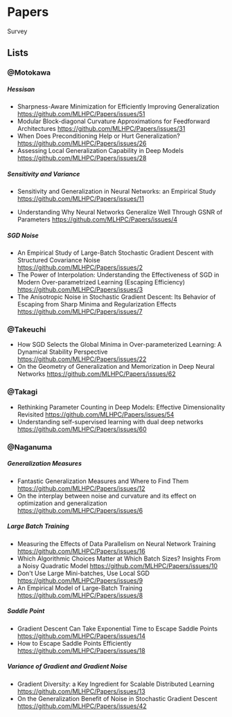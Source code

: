 # Papers
Survey

## Lists

### @Motokawa
##### Hessisan
- Sharpness-Aware Minimization for Efficiently Improving Generalization
https://github.com/MLHPC/Papers/issues/51
- Modular Block-diagonal Curvature Approximations for Feedforward Architectures
https://github.com/MLHPC/Papers/issues/31
- When Does Preconditioning Help or Hurt Generalization?
https://github.com/MLHPC/Papers/issues/26
- Assessing Local Generalization Capability in Deep Models 
https://github.com/MLHPC/Papers/issues/28

##### Sensitivity and Variance
- Sensitivity and Generalization in Neural Networks: an Empirical Study
https://github.com/MLHPC/Papers/issues/11

- Understanding Why Neural Networks Generalize Well Through GSNR of Parameters
https://github.com/MLHPC/Papers/issues/4


##### SGD Noise
- An Empirical Study of Large-Batch Stochastic Gradient Descent with Structured Covariance Noise
https://github.com/MLHPC/Papers/issues/2
- The Power of Interpolation: Understanding the Effectiveness of SGD in Modern Over-parametrized Learning (Escaping Efficiency)
https://github.com/MLHPC/Papers/issues/3
- The Anisotropic Noise in Stochastic Gradient Descent: Its Behavior of Escaping from Sharp Minima and Regularization Effects
https://github.com/MLHPC/Papers/issues/7

### @Takeuchi
- How SGD Selects the Global Minima in Over-parameterized Learning: A Dynamical Stability Perspective
https://github.com/MLHPC/Papers/issues/22
- On the Geometry of Generalization and Memorization in Deep Neural Networks
https://github.com/MLHPC/Papers/issues/62

### @Takagi
- Rethinking Parameter Counting in Deep Models: Effective Dimensionality Revisited
https://github.com/MLHPC/Papers/issues/54
- Understanding self-supervised learning with dual deep networks
https://github.com/MLHPC/Papers/issues/60

### @Naganuma

##### Generalization Measures
- Fantastic Generalization Measures and Where to Find Them
https://github.com/MLHPC/Papers/issues/12
- On the interplay between noise and curvature and its effect on optimization and generalization
https://github.com/MLHPC/Papers/issues/6

##### Large Batch Training
- Measuring the Effects of Data Parallelism on Neural Network Training
https://github.com/MLHPC/Papers/issues/16
- Which Algorithmic Choices Matter at Which Batch Sizes? Insights From a Noisy Quadratic Model
https://github.com/MLHPC/Papers/issues/10
- Don't Use Large Mini-batches, Use Local SGD
https://github.com/MLHPC/Papers/issues/9
- An Empirical Model of Large-Batch Training
https://github.com/MLHPC/Papers/issues/8

##### Saddle Point
- Gradient Descent Can Take Exponential Time to Escape Saddle Points
https://github.com/MLHPC/Papers/issues/14
- How to Escape Saddle Points Efficiently
https://github.com/MLHPC/Papers/issues/18

##### Variance of Gradient and Gradient Noise
- Gradient Diversity: a Key Ingredient for Scalable Distributed Learning
https://github.com/MLHPC/Papers/issues/13
- On the Generalization Benefit of Noise in Stochastic Gradient Descent
https://github.com/MLHPC/Papers/issues/42
